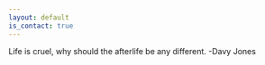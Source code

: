 ```yaml
---
layout: default
is_contact: true
---
```


Life is cruel, why should the afterlife be any different. -Davy Jones 